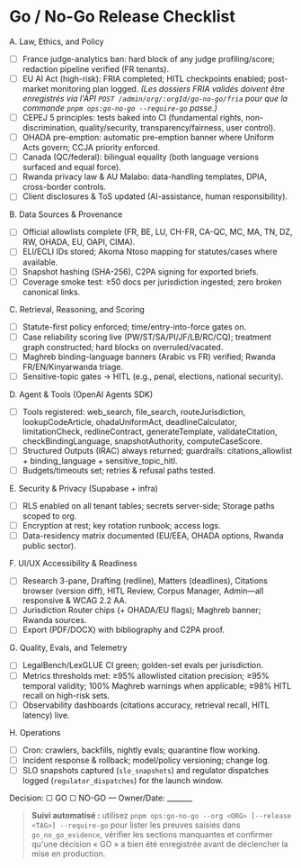 # Go / No-Go Release Checklist

A. Law, Ethics, and Policy

- [ ] France judge-analytics ban: hard block of any judge profiling/score; redaction pipeline verified (FR tenants).
- [ ] EU AI Act (high-risk): FRIA completed; HITL checkpoints enabled; post-market monitoring plan logged. *(Les dossiers FRIA validés doivent être enregistrés via l'API `POST /admin/org/:orgId/go-no-go/fria` pour que la commande `pnpm ops:go-no-go --require-go` passe.)*
- [ ] CEPEJ 5 principles: tests baked into CI (fundamental rights, non-discrimination, quality/security, transparency/fairness, user control).
- [ ] OHADA pre-emption: automatic pre-emption banner where Uniform Acts govern; CCJA priority enforced.
- [ ] Canada (QC/federal): bilingual equality (both language versions surfaced and equal force).
- [ ] Rwanda privacy law & AU Malabo: data-handling templates, DPIA, cross-border controls.
- [ ] Client disclosures & ToS updated (AI-assistance, human responsibility).

B. Data Sources & Provenance

- [ ] Official allowlists complete (FR, BE, LU, CH-FR, CA-QC, MC, MA, TN, DZ, RW, OHADA, EU, OAPI, CIMA).
- [ ] ELI/ECLI IDs stored; Akoma Ntoso mapping for statutes/cases where available.
- [ ] Snapshot hashing (SHA-256), C2PA signing for exported briefs.
- [ ] Coverage smoke test: ≥50 docs per jurisdiction ingested; zero broken canonical links.

C. Retrieval, Reasoning, and Scoring

- [ ] Statute-first policy enforced; time/entry-into-force gates on.
- [ ] Case reliability scoring live (PW/ST/SA/PI/JF/LB/RC/CQ); treatment graph constructed; hard blocks on overruled/vacated.
- [ ] Maghreb binding-language banners (Arabic vs FR) verified; Rwanda FR/EN/Kinyarwanda triage.
- [ ] Sensitive-topic gates → HITL (e.g., penal, elections, national security).

D. Agent & Tools (OpenAI Agents SDK)

- [ ] Tools registered: web_search, file_search, routeJurisdiction, lookupCodeArticle, ohadaUniformAct, deadlineCalculator, limitationCheck, redlineContract, generateTemplate, validateCitation, checkBindingLanguage, snapshotAuthority, computeCaseScore.
- [ ] Structured Outputs (IRAC) always returned; guardrails: citations_allowlist + binding_language + sensitive_topic_hitl.
- [ ] Budgets/timeouts set; retries & refusal paths tested.

E. Security & Privacy (Supabase + infra)

- [ ] RLS enabled on all tenant tables; secrets server-side; Storage paths scoped to org.
- [ ] Encryption at rest; key rotation runbook; access logs.
- [ ] Data-residency matrix documented (EU/EEA, OHADA options, Rwanda public sector).

F. UI/UX Accessibility & Readiness

- [ ] Research 3-pane, Drafting (redline), Matters (deadlines), Citations browser (version diff), HITL Review, Corpus Manager, Admin—all responsive & WCAG 2.2 AA.
- [ ] Jurisdiction Router chips (+ OHADA/EU flags); Maghreb banner; Rwanda sources.
- [ ] Export (PDF/DOCX) with bibliography and C2PA proof.

G. Quality, Evals, and Telemetry

- [ ] LegalBench/LexGLUE CI green; golden-set evals per jurisdiction.
- [ ] Metrics thresholds met: ≥95% allowlisted citation precision; ≥95% temporal validity; 100% Maghreb warnings when applicable; ≥98% HITL recall on high-risk sets.
- [ ] Observability dashboards (citations accuracy, retrieval recall, HITL latency) live.

H. Operations

- [ ] Cron: crawlers, backfills, nightly evals; quarantine flow working.
- [ ] Incident response & rollback; model/policy versioning; change log.
- [ ] SLO snapshots captured (`slo_snapshots`) and regulator dispatches logged (`regulator_dispatches`) for the launch window.

Decision: ☐ GO ☐ NO-GO — Owner/Date: _______

> **Suivi automatisé :** utilisez `pnpm ops:go-no-go --org <ORG> [--release <TAG>] --require-go` pour lister les preuves saisies
> dans `go_no_go_evidence`, vérifier les sections manquantes et confirmer qu'une décision « GO » a bien été enregistrée avant de
> déclencher la mise en production.
